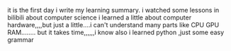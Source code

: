 it is the first day i write my learning summary.
i watched some lessons in bilibili about computer science
i learned a little about computer hardware,,,,but just a little....i can't understand many parts like CPU GPU RAM........
but it takes time,,,,,,i know
also i learned python ,just some easy grammar
